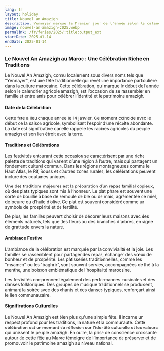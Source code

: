 ```yaml
---
lang: fr
layout: holiday
title: Nouvel an Amazigh
description: Yennayer marque le Premier jour de l'année selon le calendrier agraire amazigh, remontant à l'Antiquité. Célébré entre le 12 et les 14 janvier de chaque année, le nouvel an Amazigh correspond au calendrier julien, décalé de treize jours par rapport au calendrier grégorien.
image: nouvel-an-amazigh-2025.webp
permalink: /fr/feries/2025/:title:output_ext
startDate: 2025-01-14
endDate: 2025-01-14
---
```

### Le Nouvel An Amazigh au Maroc : Une Célébration Riche en Traditions

Le Nouvel An Amazigh, connu localement sous divers noms tels que "Yennayer", est une fête traditionnelle qui revêt une importance particulière dans la culture marocaine. Cette célébration, qui marque le début de l’année selon le calendrier agricole amazigh, est l’occasion de se rassembler en famille et entre amis pour célébrer l’identité et le patrimoine amazigh.

#### Date de la Célébration

Cette fête a lieu chaque année le 14 janvier. Ce moment coïncide avec le début de la saison agricole, symbolisant l’espoir d’une récolte abondante. La date est significative car elle rappelle les racines agricoles du peuple amazigh et son lien étroit avec la terre.

#### Traditions et Célébrations

Les festivités entourant cette occasion se caractérisent par une riche palette de traditions qui varient d’une région à l’autre, mais qui partagent un fondement culturel commun. Dans les régions montagneuses comme le Haut Atlas, le Rif, Souss et d’autres zones rurales, les célébrations peuvent inclure des coutumes uniques.

Une des traditions majeures est la préparation d’un repas familial copieux, où des plats typiques sont mis à l’honneur. Le plat phare est souvent une sorte de bouillie à base de semoule de blé ou de maïs, agrémentée de miel, de beurre ou d’huile d’olive. Ce plat est souvent considéré comme un symbole de prospérité et de fertilité.

De plus, les familles peuvent choisir de décorer leurs maisons avec des éléments naturels, tels que des fleurs ou des branches d'arbres, en signe de gratitude envers la nature.

#### Ambiance Festive

L’ambiance de la célébration est marquée par la convivialité et la joie. Les familles se rassemblent pour partager des repas, échanger des vœux de bonheur et de prospérité. Les pâtisseries traditionnelles, comme les "msamen" ou les "baghrir", sont souvent servies, accompagnées de thé à la menthe, une boisson emblématique de l’hospitalité marocaine.

Les festivités comprennent également des performances musicales et des danses folkloriques. Des groupes de musique traditionnels se produisent, animant la soirée avec des chants et des danses typiques, renforçant ainsi le lien communautaire.

#### Significations Culturelles

Le Nouvel An Amazigh est bien plus qu'une simple fête. Il incarne un respect profond pour les traditions, la nature et la communauté. Cette célébration est un moment de réflexion sur l'identité culturelle et les valeurs qui unissent le peuple amazigh. En outre, la prise de conscience croissante autour de cette fête au Maroc témoigne de l’importance de préserver et de promouvoir le patrimoine amazigh au niveau national.

